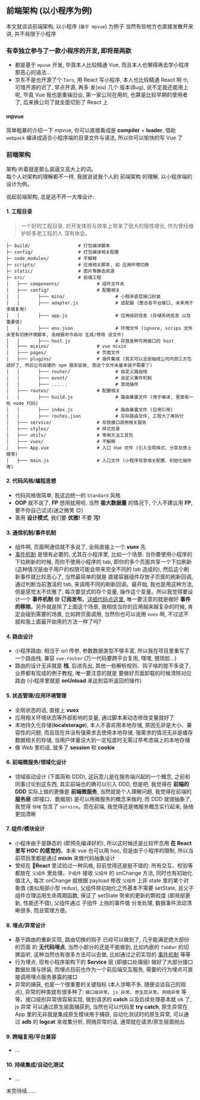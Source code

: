 ## 前端架构 (以小程序为例)

本文就谈谈前端架构, 以小程序 (`基于 mpvue`) 为例子
当然有些地方也直接发散开来讲, 并不局限于小程序

### 有幸独立参与了一款小程序的开发, 即将是两款

- 都是基于 `mpvue` 开发, 毕竟本人比较精通 Vue, 而且本人也懒得再去学小程序那恶心的语法...  
- 京东不是也开源了个 `Taro`, 用 React 写小程序, 本人也比较精通 React 啊 🤓, 可惜开源的迟了, 早点开源, 再多 发(xiu) 几个 版本(Bug), 说不定我还能用上呢, 毕竟 Vue 我也是重操旧业, 第一家公司在用的, 也算是比较早期的使用者了, 后来换公司了就全面切到了 React 上

#### mpvue

简单粗暴的介绍一下 mpvue, 你可以直接看成是 **compiler** + **loader**, 借助 `webpack` 编译成适合小程序端的目录文件与语法, 所以你可以愉快的写 Vue 了


### 前端架构

架构 听着就是那么装逼又高大上的词。  
每个人对架构的理解都不一样, 我就说说我个人的 前端架构 的理解, 以小程序端的设计为例。

说起前端架构, 总是逃不开一大堆设计:

#### 1. 工程目录  

> 一个好的工程目录, 对开发体验与效率上带来了很大的隐性增长, 作为曾经维护好多老工程的人 深有体会。

```dir
├─ build/                  # 打包编译脚本
├─ config/                 # 打包编译相关配置
├─ node_modules/           # 不解释
├─ scripts/                # 应用相关脚本, 如 应用环境切换
├─ static/                 # 图片等静态资源
├─ src/                    # 前端工程
│   ├─── components/              # 组件文件夹
│   ├─── config/                  # 配置相关
│   │       ├─── mina/                   # 小程序底层接口封装
│   │       ├─── adapter.js              # 适配器 (整合各平台接口, 未来用于多端复用)
│   │       ├─── app.js                  # 应用级别信息 (存储系统信息 以及 重要值)
│   │       ├─── env.json                # 环境文件 (ignore, scrips 文件夹里有切换环境脚本, 会根据命令自动 生成/修改 该文件)
│   │       ├─── host.js                 # 存放各种可用接口的 host
│   ├─── mixins/                  # vue mixin
│   ├─── pages/                   # 页面文件
│   ├─── plugins/                 # 插件集成 (其实可以全部抽成公司内部三方包就好了, 然后公司自建的 npm 服务安装, 那这个文件夹基本就不需要了)
│   │       ├─── router/                 # 自定义路由栈
│   │       ├─── event/                  # 自定义事件机制
│   │       ├─── ......                  # 其他插件
│   ├─── routes/                  # 配置相关
│   │       ├─── build.js                # 路由暴露文件 (用于编译, 里面有一些 node 代码)
│   │       ├─── index.js                # 路由暴露文件 (应用引用)
│   │       ├─── routes.json             # 实际路由文件, 工程大了再拆分
│   ├─── service/                 # 存放接口调用相关服务
│   ├─── styles/                  # 样式目录
│   ├─── utils/                   # 常用方法工具包
│   ├─── vuex/                    # 不解释
│   ├─── App.vue                  # 入口 Vue 文件 (引入全局样式、分享反馈上报等)
│   ├─── main.js                  # 入口文件 (小程序背景相关配置、初始化插件等)
```
#### 2. 代码风格/编程思想  
  - 代码风格很简单, 我这边统一的 `Standard` 风格
  - **OOP** 就不说了, **FP** 想用就用呗, 当然 **极大数据量** 的情况下, 个人不建议用 **FP**, 要不你自己试试(迷之微笑 😊)
  - 善用 **设计模式**, 我们要 **优雅!** 不要 **污!**
#### 3. 通信机制/事件机制
  - 组件啊, 页面啊通信就不多说了, 全局直接上一个 **vuex** 先
  - [事件机制](https://github.com/fansenze/daily/blob/master/frontend/%E7%B3%BB%E7%BB%9F%E8%AE%BE%E8%AE%A1/EventEmitter.md) 是很有必要的, 尤其在小程序里, 比如一个场景: 当你要使用小程序的下拉刷新的时候, 而你不使用小程序的 tab, 即你的多个页面共享一个下拉刷新 (这种情况是由于用户的权限可能会带来完全不同的 tab 造成的), 然后这个刷新事件就比较恶心了, 当然最简单的就是 直接容器组件存放子页面的刷新回调, 通过判断当前激活的 tab, 来调用不同的刷新回调。最开始, 我也是用这种方法, 但是感觉太不优雅了, 每次要显式的存个变量, 操作这个变量。所以我觉得要设计一个 **事件机制** 做 **订阅发布**。[详细代码点这里](https://github.com/fansenze/daily/blob/master/frontend/%E7%B3%BB%E7%BB%9F%E8%AE%BE%E8%AE%A1/EventEmitter.md), 唯一要注意的就是做好 **事件的移除**。另外就是除了上面这个场景, 我相信当你的应用越来越复杂的时候, 肯定会碰到需要的场景, 比如跨页面调用, 当然你也可以说用 `vuex` 啊, 不过这不就和我上面最开始用的方法一样了吗?
#### 4. 路由设计
  - 小程序路由: 相当于 url 传参, 参数数据类型不够丰富, 所以我在项目里重写了一个路由栈, 兼容 `vue-router` (万一代码要跨平台复用, 嘿嘿, 猥琐脸...)
  - 路由的设计无非就是 **栈**, 后进先出, 其他一些解析规则、钩子啥的就不多说了, 业界都有现成的例子教程, 唯一要注意的就是 要做好页面卸载的时候清除对应路由 (小程序里就是 **onUnload** 来达到监听返回的操作)
#### 5. 状态管理/应用环境管理
  - 全局状态的话, 直接上 **vuex**
  - 应用相关环境状态等外部影响的变量, 通过脚本来动态修改变量就好了
  - 本地持久化存储(**localstorage**), 本人不喜欢用本地存储, 原因无非是大小、兼容性的问题, 而且现在并没有强需求去使用本地存储, 强需求的情况无非是缓存数据相关的存储, 当用户体量没大到一定程度时无需过早考虑端上的本地存储
  - 像 Web 里的话, 就多了 **session** 和 **cookie**
#### 6. 前端微服务/领域化设计
  - 领域驱动设计 (下面简称 DDD), 这玩意儿是在服务端兴起的一个概念, 之前和同事讨论到这东西, 其实前端也的确可以引入 DDD, 但是吧, 我觉得在 **前端的 DDD** 实际上做的更像是 **前端微服务**, 当然就是个人理解问题, 我觉得在前端的 **服务层** (即接口、数据层) 是可以用微服务的概念来做的, 而 DDD 就很抽象了, 我觉得 `领域` 包含了 `service`。而在前端, 我觉得还是微服务概念实行起来, 脉络更加清晰
#### 7. 组件/模块设计
  - 小程序由于是静态的 (即预先编译好的), 所以这时候还是比较怀念用 **在 React 里写 HOC 的感觉的**。本来 vue 也可以用 hoc, 但是由于小程序的限制, 所以当前项目里都是通过 **mixin** 来做代码抽象设计
  - 曾经在 **React** 里试验过一种风格, 目前觉得还是挺不错的: 所有交互、校验等都放在 `父组件` 里处理，`子组件` 接收 `父组件` 的 onChange 方法, 同时也有初始化值注入, 每次 onChange 就根据 payload 修改 `父组件` 上非 state 里的某个对象值 (类似局部小型 redux), 父组件除初始化之外基本不需要 setState, 且父子组件合理运用生命周期函数, 保证了 setState 带来的更新的颗粒度 (即局部更新, 性能还不错), 父组件通过 子组件 上抛的事件做 分发处理, 数据事件流动清晰很多, 而且管理方便。
#### 8. 埋点/异常设计
  - 基于路由的重新实现, 路由切换的钩子 已经可以做到了, 几乎能满足绝大部份的页面 的 **无代码埋点**, 当然小部分的还是不能做到, 比如内嵌的 `TabBar` 的切换监听, 这种当然也有很多方法可以去做, 比如通过之前实现的 [事件机制](https://github.com/fansenze/daily/blob/master/frontend/%E7%B3%BB%E7%BB%9F%E8%AE%BE%E8%AE%A1/EventEmitter.md) 等等
  - 行为埋点, 现有小程序架构下的 **Service** 层 (即接口处理层) 做好了大部分接口数据处理与拼装, 而埋点目前也作为一个前后端交互服务, 需要的行为埋点可直接调用埋点服务暴露的接口
  - 异常的捕获, 也是一个很重要的关键指标 (本人涉略不多, 随便谈谈自己的观点), 异常的种类就有很多种了: `接口级异常`、`js 异常`、`原生层异常`、`网络异常` 等等。接口级别异常很容易实现, 做到请求的 **catch** 以及后续处理基本就 ok 了, js 异常 可以通过原生层面捕获到, 当然也可以代码里 **try catch**, 原生异常在 App 里的无非就是集成原生模块用于捕获, 自动化测试时的原生异常, 可以通过 **adb** 的 **logcat** 来收集分析, 网络异常的话, 通常就在请求/原生层面抛出
#### 9. 跨端复用/平台兼容
  - ...
#### 10. 持续集成/自动化测试
  - ...

未完待续......
